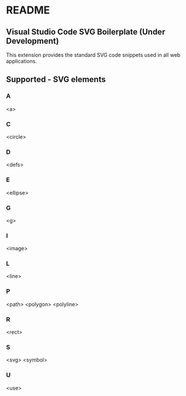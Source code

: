 # README
## Visual Studio Code SVG Boilerplate (Under Development)
 
This extension provides the standard SVG code snippets used in all web applications.

## Supported - SVG elements

### A
&lt;a&gt;
### C
&lt;circle&gt;
### D
&lt;defs&gt;
### E
&lt;ellipse&gt;
### G
&lt;g&gt;
### I
&lt;image&gt;
### L
&lt;line&gt;
### P
&lt;path&gt;
&lt;polygon&gt;
&lt;polyline&gt;
### R
&lt;rect&gt;
### S
&lt;svg&gt;
&lt;symbol&gt;
### U
&lt;use&gt;